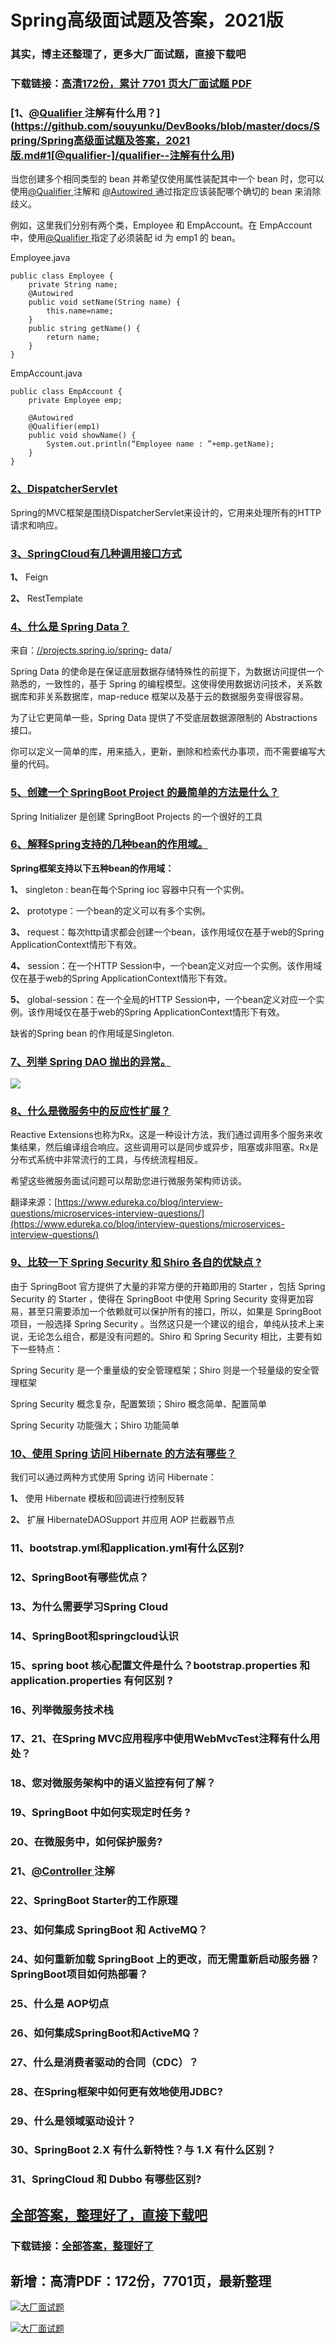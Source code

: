 # Spring高级面试题及答案，2021版

### 其实，博主还整理了，更多大厂面试题，直接下载吧

### 下载链接：[高清172份，累计 7701 页大厂面试题  PDF](https://github.com/souyunku/DevBooks/blob/master/docs/index.md)



### [1、[@Qualifier ](/Qualifier ) 注解有什么用？](https://github.com/souyunku/DevBooks/blob/master/docs/Spring/Spring高级面试题及答案，2021版.md#1[@qualifier-]/qualifier--注解有什么用)  


当您创建多个相同类型的 bean 并希望仅使用属性装配其中一个 bean 时，您可以使用[@Qualifier ](/Qualifier ) 注解和 [@Autowired ](/Autowired ) 通过指定应该装配哪个确切的 bean 来消除歧义。

例如，这里我们分别有两个类，Employee 和 EmpAccount。在 EmpAccount 中，使用[@Qualifier ](/Qualifier ) 指定了必须装配 id 为 emp1 的 bean。

Employee.java

```
public class Employee {
    private String name;
    @Autowired
    public void setName(String name) {
        this.name=name;
    }
    public string getName() {
        return name;
    }
}
```

EmpAccount.java

```
public class EmpAccount {
    private Employee emp;

    @Autowired
    @Qualifier(emp1)
    public void showName() {
        System.out.println(“Employee name : ”+emp.getName);
    }
}
```


### [2、DispatcherServlet](https://github.com/souyunku/DevBooks/blob/master/docs/Spring/Spring高级面试题及答案，2021版.md#2dispatcherservlet)  


Spring的MVC框架是围绕DispatcherServlet来设计的，它用来处理所有的HTTP请求和响应。


### [3、SpringCloud有几种调用接口方式](https://github.com/souyunku/DevBooks/blob/master/docs/Spring/Spring高级面试题及答案，2021版.md#3springcloud有几种调用接口方式)  


**1、** Feign

**2、** RestTemplate


### [4、什么是 Spring Data？](https://github.com/souyunku/DevBooks/blob/master/docs/Spring/Spring高级面试题及答案，2021版.md#4什么是-spring-data)  


来自：[//projects.spring.io/spring-](//projects.spring.io/spring-) data/

Spring Data 的使命是在保证底层数据存储特殊性的前提下，为数据访问提供一个熟悉的，一致性的，基于 Spring 的编程模型。这使得使用数据访问技术，关系数据库和非关系数据库，map-reduce 框架以及基于云的数据服务变得很容易。

为了让它更简单一些，Spring Data 提供了不受底层数据源限制的 Abstractions 接口。

你可以定义一简单的库，用来插入，更新，删除和检索代办事项，而不需要编写大量的代码。


### [5、创建一个 SpringBoot Project 的最简单的方法是什么？](https://github.com/souyunku/DevBooks/blob/master/docs/Spring/Spring高级面试题及答案，2021版.md#5创建一个-springboot-project-的最简单的方法是什么)  


Spring Initializer 是创建 SpringBoot Projects 的一个很好的工具


### [6、解释Spring支持的几种bean的作用域。](https://github.com/souyunku/DevBooks/blob/master/docs/Spring/Spring高级面试题及答案，2021版.md#6解释spring支持的几种bean的作用域。)  


**Spring框架支持以下五种bean的作用域：**

**1、** singleton : bean在每个Spring ioc 容器中只有一个实例。

**2、** prototype：一个bean的定义可以有多个实例。

**3、** request：每次http请求都会创建一个bean，该作用域仅在基于web的Spring ApplicationContext情形下有效。

**4、** session：在一个HTTP Session中，一个bean定义对应一个实例。该作用域仅在基于web的Spring ApplicationContext情形下有效。

**5、** global-session：在一个全局的HTTP Session中，一个bean定义对应一个实例。该作用域仅在基于web的Spring ApplicationContext情形下有效。

缺省的Spring bean 的作用域是Singleton.


### [7、列举 Spring DAO 抛出的异常。](https://github.com/souyunku/DevBooks/blob/master/docs/Spring/Spring高级面试题及答案，2021版.md#7列举-spring-dao-抛出的异常。)  


![](https://gitee.com/souyunkutech/souyunku-home/raw/master/images/souyunku-web/2019/08/0816/02/img_4.png#alt=img%5C_4.png)


### [8、什么是微服务中的反应性扩展？](https://github.com/souyunku/DevBooks/blob/master/docs/Spring/Spring高级面试题及答案，2021版.md#8什么是微服务中的反应性扩展)  


Reactive Extensions也称为Rx。这是一种设计方法，我们通过调用多个服务来收集结果，然后编译组合响应。这些调用可以是同步或异步，阻塞或非阻塞。Rx是分布式系统中非常流行的工具，与传统流程相反。

希望这些微服务面试问题可以帮助您进行微服务架构师访谈。

翻译来源：[https://www.edureka.co/blog/interview-questions/microservices-interview-questions/](https://www.edureka.co/blog/interview-questions/microservices-interview-questions/)



### [9、比较一下 Spring Security 和 Shiro 各自的优缺点 ?](https://github.com/souyunku/DevBooks/blob/master/docs/Spring/Spring高级面试题及答案，2021版.md#9比较一下-spring-security-和-shiro-各自的优缺点-)  


由于 SpringBoot 官方提供了大量的非常方便的开箱即用的 Starter ，包括 Spring Security 的 Starter ，使得在 SpringBoot 中使用 Spring Security 变得更加容易，甚至只需要添加一个依赖就可以保护所有的接口，所以，如果是 SpringBoot 项目，一般选择 Spring Security 。当然这只是一个建议的组合，单纯从技术上来说，无论怎么组合，都是没有问题的。Shiro 和 Spring Security 相比，主要有如下一些特点：

Spring Security 是一个重量级的安全管理框架；Shiro 则是一个轻量级的安全管理框架

Spring Security 概念复杂，配置繁琐；Shiro 概念简单、配置简单

Spring Security 功能强大；Shiro 功能简单


### [10、使用 Spring 访问 Hibernate 的方法有哪些？](https://github.com/souyunku/DevBooks/blob/master/docs/Spring/Spring高级面试题及答案，2021版.md#10使用-spring-访问-hibernate-的方法有哪些)  


我们可以通过两种方式使用 Spring 访问 Hibernate：

**1、** 使用 Hibernate 模板和回调进行控制反转

**2、** 扩展 HibernateDAOSupport 并应用 AOP 拦截器节点


### 11、bootstrap.yml和application.yml有什么区别?
### 12、SpringBoot有哪些优点？
### 13、为什么需要学习Spring Cloud
### 14、SpringBoot和springcloud认识
### 15、spring boot 核心配置文件是什么？bootstrap.properties 和 application.properties 有何区别 ?
### 16、列举微服务技术栈
### 17、21、在Spring MVC应用程序中使用WebMvcTest注释有什么用处？
### 18、您对微服务架构中的语义监控有何了解？
### 19、SpringBoot 中如何实现定时任务 ?
### 20、在微服务中，如何保护服务?
### 21、[@Controller ](/Controller ) 注解
### 22、SpringBoot Starter的工作原理
### 23、如何集成 SpringBoot 和 ActiveMQ？
### 24、如何重新加载 SpringBoot 上的更改，而无需重新启动服务器？SpringBoot项目如何热部署？
### 25、什么是 AOP切点
### 26、如何集成SpringBoot和ActiveMQ？
### 27、什么是消费者驱动的合同（CDC）？
### 28、在Spring框架中如何更有效地使用JDBC?
### 29、什么是领域驱动设计？
### 30、SpringBoot 2.X 有什么新特性？与 1.X 有什么区别？
### 31、SpringCloud 和 Dubbo 有哪些区别?




## [全部答案，整理好了，直接下载吧](https://gitee.com/souyunku/DevBooks/blob/master/docs/daan.md)

### 下载链接：[全部答案，整理好了](https://gitee.com/souyunku/DevBooks/blob/master/docs/daan.md)




## 新增：高清PDF：172份，7701页，最新整理

[![大厂面试题](https://www.souyunku.com/wp-content/uploads/weixin/mst.png "架构师专栏")](https://www.souyunku.com/wp-content/uploads/weixin/githup-weixin.png "架构师专栏")

[![大厂面试题](https://www.souyunku.com/wp-content/uploads/weixin/githup-weixin.png "架构师专栏")](https://www.souyunku.com/wp-content/uploads/weixin/githup-weixin.png "架构师专栏")
